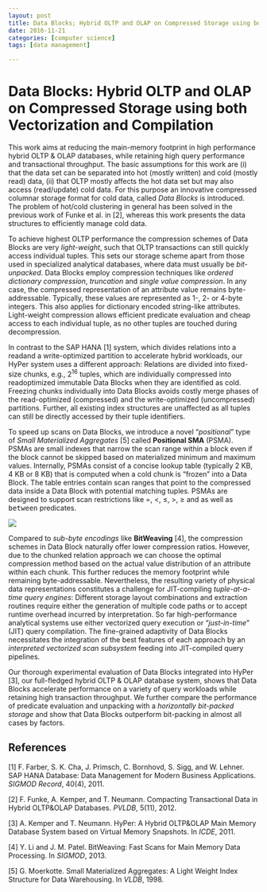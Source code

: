 ```yaml
---
layout: post
title: Data Blocks; Hybrid OLTP and OLAP on Compressed Storage using both Vectorization and Compilation
date: 2016-11-21
categories: [computer science]
tags: [data management]

---
```


# Data Blocks: Hybrid OLTP and OLAP on Compressed Storage using both Vectorization and Compilation


This work aims at reducing the main-memory footprint in high performance hybrid OLTP & OLAP databases, while retaining high query performance and transactional throughput. The basic assumptions for this work are (i) that the data set can be separated into hot (mostly written) and cold (mostly read) data, (ii) that OLTP mostly affects the hot data set but may also access (read/update) cold data. For this purpose an innovative compressed columnar storage format for cold data, called *Data Blocks* is introduced. The problem of hot/cold clustering in general has been solved in the previous work of Funke et al. in [2], whereas this work presents the data structures to efficiently manage cold data.
To achieve highest OLTP performance the compression schemes of Data Blocks are very *light-weight*, such that OLTP transactions can still quickly access individual tuples. This sets our storage scheme apart from those used in specialized analytical databases, where data must usually be *bit-unpacked*. Data Blocks employ compression techniques like *ordered dictionary compression*, *truncation* and *single value compression*. In any case, the compressed representation of an attribute value remains byte-addressable. Typically, these values are represented as 1-, 2- or 4-byte integers. This also applies for dictionary encoded string-like attributes. Light-weight compression allows efficient predicate evaluation and cheap access to each individual tuple, as no other tuples are touched during decompression.In contrast to the SAP HANA [1] system, which divides relations into a readand a write-optimized partition to accelerate hybrid workloads, our HyPer system uses a different approach: Relations are divided into fixed-size chunks, e.g., 2<sup>16</sup> tuples, which are individually compressed into readoptimized immutable Data Blocks when they are identified as cold. Freezing chunks individually into Data Blocks avoids costly merge phases of the read-optimized (compressed) and the write-optimized (uncompressed) partitions. Further, all existing index structures are unaffected as all tuples can still be directly accessed by their tuple identifiers.

To speed up scans on Data Blocks, we introduce a novel “*positional*” type of *Small Materialized Aggregates* [5] called **Positional SMA** (PSMA). PSMAs are small indexes that narrow the scan range within a block even if the block cannot be skipped based on materialized minimum and maximum values. Internally, PSMAs consist of a concise lookup table (typically 2 KB, 4 KB or 8 KB) that is computed when a cold chunk is “frozen” into a Data Block. The table entries contain scan ranges that point to the compressed data inside a Data Block with potential matching tuples. PSMAs are designed to support scan restrictions like =, <, ≤, >, ≥ andas well as <tt>between</tt> predicates.

[![](http://sungsoo.github.com/images/data-blocks.png)](http://sungsoo.github.com/images/data-blocks.png)

Compared to *sub-byte encodings* like **BitWeaving** [4], the compression schemes in Data Block naturally offer lower compression ratios. However, due to the chunked relation approach we can choose the optimal compression method based on the actual value distribution of an attribute within each chunk. This further reduces the memory footprint while remaining byte-addressable. Nevertheless, the resulting variety of physical data representations constitutes a challenge for JIT-compiling *tuple-at-a-time query engines*: Different storage layout combinations and extraction routines require either the generation of multiple code paths or to accept runtime overhead incurred by interpretation. So far high-performance analytical systems use either vectorized query execution or “*just-in-time*” (JIT) query compilation. The fine-grained adaptivity of Data Blocks necessitates the integration of the best features of each approach by an *interpreted vectorized scan subsystem* feeding into JIT-compiled query pipelines.
Our thorough experimental evaluation of Data Blocks integrated into HyPer [3], our full-fledged hybrid OLTP & OLAP database system, shows that Data Blocks accelerate performance on a variety of query workloads while retaining high transaction throughput. We further compare the performance of predicate evaluation and unpacking with a *horizontally bit-packed storage* and show that Data Blocks outperform bit-packing in almost all cases by factors.

## References
[1] F. Farber, S. K. Cha, J. Primsch, C. Bornhovd, S. Sigg, and W. Lehner. SAP HANA Database: Data Management for Modern Business Applications. *SIGMOD Record*, 40(4), 2011.
[2] F. Funke, A. Kemper, and T. Neumann. Compacting Transactional Data in Hybrid OLTP&OLAP Databases. *PVLDB*, 5(11), 2012.
[3] A. Kemper and T. Neumann. HyPer: A Hybrid OLTP&OLAP Main Memory Database System based on Virtual Memory Snapshots. In *ICDE*, 2011.
[4] Y. Li and J. M. Patel. BitWeaving: Fast Scans for Main Memory Data Processing. In *SIGMOD*, 2013.
[5] G. Moerkotte. Small Materialized Aggregates: A Light Weight Index Structure for Data Warehousing. In *VLDB*, 1998.